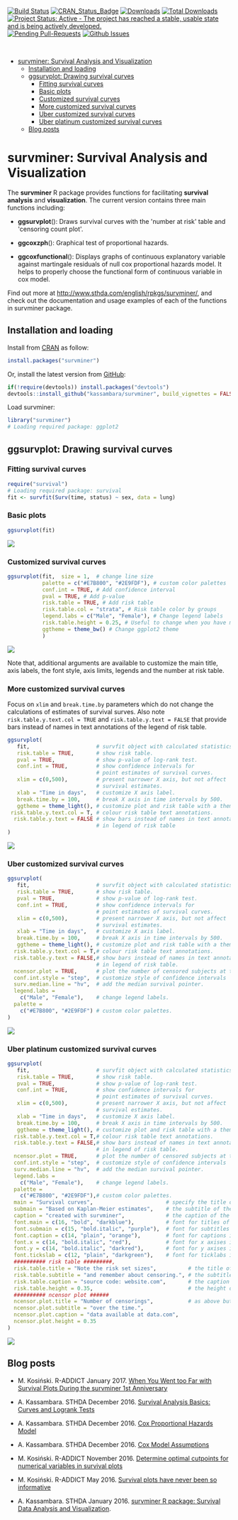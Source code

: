 
[![Build Status](https://api.travis-ci.org/kassambara/survminer.png)](https://travis-ci.org/kassambara/survminer) [![CRAN\_Status\_Badge](http://www.r-pkg.org/badges/version/survminer)](https://cran.r-project.org/package=survminer) [![Downloads](http://cranlogs.r-pkg.org/badges/survminer)](https://cran.r-project.org/package=survminer) [![Total Downloads](http://cranlogs.r-pkg.org/badges/grand-total/survminer?color=orange)](http://cranlogs.r-pkg.org/badges/grand-total/survminer) [![Project Status: Active - The project has reached a stable, usable state and is being actively developed.](http://www.repostatus.org/badges/latest/active.svg)](http://www.repostatus.org/#active) [![Pending Pull-Requests](http://githubbadges.herokuapp.com/kassambara/survminer/pulls.svg?style=flat)](https://github.com/kassambara/survminer/pulls) [![Github Issues](http://githubbadges.herokuapp.com/kassambara/survminer/issues.svg)](https://github.com/kassambara/survminer/issues)

<br/>

-   [survminer: Survival Analysis and Visualization](#survminer-survival-analysis-and-visualization)
    -   [Installation and loading](#installation-and-loading)
    -   [ggsurvplot: Drawing survival curves](#ggsurvplot-drawing-survival-curves)
        -   [Fitting survival curves](#fitting-survival-curves)
        -   [Basic plots](#basic-plots)
        -   [Customized survival curves](#customized-survival-curves)
        -   [More customized survival curves](#more-customized-survival-curves)
        -   [Uber customized survival curves](#uber-customized-survival-curves)
        -   [Uber platinum customized survival curves](#uber-platinum-customized-survival-curves)
    -   [Blog posts](#blog-posts)

survminer: Survival Analysis and Visualization
==============================================

The **survminer** R package provides functions for facilitating **survival analysis** and **visualization**. The current version contains three main functions including:

-   **ggsurvplot**(): Draws survival curves with the 'number at risk' table and 'censoring count plot'.

-   **ggcoxzph**(): Graphical test of proportional hazards.

-   **ggcoxfunctional**(): Displays graphs of continuous explanatory variable against martingale residuals of null cox proportional hazards model. It helps to properly choose the functional form of continuous variable in cox model.

Find out more at <http://www.sthda.com/english/rpkgs/survminer/>, and check out the documentation and usage examples of each of the functions in survminer package.

Installation and loading
------------------------

Install from [CRAN](https://cran.r-project.org/package=survminer) as follow:

``` r
install.packages("survminer")
```

Or, install the latest version from [GitHub](https://github.com/kassambara/survminer):

``` r
if(!require(devtools)) install.packages("devtools")
devtools::install_github("kassambara/survminer", build_vignettes = FALSE)
```

Load survminer:

``` r
library("survminer")
# Loading required package: ggplot2
```

ggsurvplot: Drawing survival curves
-----------------------------------

### Fitting survival curves

``` r
require("survival")
# Loading required package: survival
fit <- survfit(Surv(time, status) ~ sex, data = lung)
```

### Basic plots

``` r
ggsurvplot(fit)
```

![](README-ggplot2-basic-survival-plot-1.png)

### Customized survival curves

``` r
ggsurvplot(fit,  size = 1,  # change line size
           palette = c("#E7B800", "#2E9FDF"), # custom color palettes
           conf.int = TRUE, # Add confidence interval
           pval = TRUE, # Add p-value
           risk.table = TRUE, # Add risk table
           risk.table.col = "strata", # Risk table color by groups
           legend.labs = c("Male", "Female"), # Change legend labels
           risk.table.height = 0.25, # Useful to change when you have multiple groups
           ggtheme = theme_bw() # Change ggplot2 theme
           )
```

![](README-ggplot2-customized-survival-plot-1.png)

Note that, additional arguments are available to customize the main title, axis labels, the font style, axis limits, legends and the number at risk table.

### More customized survival curves

Focus on `xlim` and `break.time.by` parameters which do not change the calculations of estimates of survival surves. Also note `risk.table.y.text.col = TRUE` and `risk.table.y.text = FALSE` that provide bars instead of names in text annotations of the legend of risk table.

``` r
ggsurvplot(
   fit,                     # survfit object with calculated statistics.
   risk.table = TRUE,       # show risk table.
   pval = TRUE,             # show p-value of log-rank test.
   conf.int = TRUE,         # show confidence intervals for 
                            # point estimates of survival curves.
   xlim = c(0,500),         # present narrower X axis, but not affect
                            # survival estimates.
   xlab = "Time in days",   # customize X axis label.
   break.time.by = 100,     # break X axis in time intervals by 500.
   ggtheme = theme_light(), # customize plot and risk table with a theme.
 risk.table.y.text.col = T, # colour risk table text annotations.
  risk.table.y.text = FALSE # show bars instead of names in text annotations
                            # in legend of risk table
)
```

![](README-ggplot2-more-customized-survival-plot-1.png)

### Uber customized survival curves

``` r
ggsurvplot(
   fit,                     # survfit object with calculated statistics.
   risk.table = TRUE,       # show risk table.
   pval = TRUE,             # show p-value of log-rank test.
   conf.int = TRUE,         # show confidence intervals for 
                            # point estimates of survival curves.
   xlim = c(0,500),         # present narrower X axis, but not affect
                            # survival estimates.
   xlab = "Time in days",   # customize X axis label.
   break.time.by = 100,     # break X axis in time intervals by 500.
   ggtheme = theme_light(), # customize plot and risk table with a theme.
  risk.table.y.text.col = T,# colour risk table text annotations.
  risk.table.y.text = FALSE,# show bars instead of names in text annotations
                            # in legend of risk table.
  ncensor.plot = TRUE,      # plot the number of censored subjects at time t
  conf.int.style = "step",  # customize style of confidence intervals
  surv.median.line = "hv",  # add the median survival pointer.
  legend.labs = 
    c("Male", "Female"),    # change legend labels.
  palette = 
    c("#E7B800", "#2E9FDF") # custom color palettes.
)
```

![](README-ggplot2-uber-customized-survival-plot-1.png)

### Uber platinum customized survival curves

``` r
ggsurvplot(
   fit,                     # survfit object with calculated statistics.
   risk.table = TRUE,       # show risk table.
   pval = TRUE,             # show p-value of log-rank test.
   conf.int = TRUE,         # show confidence intervals for 
                            # point estimates of survival curves.
   xlim = c(0,500),         # present narrower X axis, but not affect
                            # survival estimates.
   xlab = "Time in days",   # customize X axis label.
   break.time.by = 100,     # break X axis in time intervals by 500.
   ggtheme = theme_light(), # customize plot and risk table with a theme.
  risk.table.y.text.col = T,# colour risk table text annotations.
  risk.table.y.text = FALSE,# show bars instead of names in text annotations
                            # in legend of risk table.
  ncensor.plot = TRUE,      # plot the number of censored subjects at time t
  conf.int.style = "step",  # customize style of confidence intervals
  surv.median.line = "hv",  # add the median survival pointer.
  legend.labs = 
    c("Male", "Female"),    # change legend labels.
  palette = 
    c("#E7B800", "#2E9FDF"),# custom color palettes.
  main = "Survival curves",                       # specify the title of the plot
  submain = "Based on Kaplan-Meier estimates",    # the subtitle of the plot 
  caption = "created with survminer",             # the caption of the plot
  font.main = c(16, "bold", "darkblue"),          # font for titles of the plot, the table and censor part
  font.submain = c(15, "bold.italic", "purple"),  # font for subtitles in the plot, the table and censor part
  font.caption = c(14, "plain", "orange"),        # font for captions in the plot, the table and censor part
  font.x = c(14, "bold.italic", "red"),           # font for x axises in the plot, the table and censor part
  font.y = c(14, "bold.italic", "darkred"),       # font for y axises in the plot, the table and censor part
  font.tickslab = c(12, "plain", "darkgreen"),    # font for ticklabs in the plot, the table and censor part
  ########## risk table #########,
  risk.table.title = "Note the risk set sizes",          # the title of the risk table
  risk.table.subtitle = "and remember about censoring.", # the subtitle of the risk table
  risk.table.caption = "source code: website.com",       # the caption of the risk table
  risk.table.height = 0.35,                              # the height of the risk table
  ########## ncensor plot ######
  ncensor.plot.title = "Number of censorings",           # as above but for the censoring plot
  ncensor.plot.subtitle = "over the time.",
  ncensor.plot.caption = "data available at data.com",
  ncensor.plot.height = 0.35
)
```

![](README-ggplot2-uber-platinium-customized-survival-plot-1.png)

Blog posts
----------

-   M. Kosiński. R-ADDICT January 2017. [When You Went too Far with Survival Plots During the survminer 1st Anniversary](http://r-addict.com/2017/01/15/Too-Far-With-Survival-Plots.html)

-   A. Kassambara. STHDA December 2016. [Survival Analysis Basics: Curves and Logrank Tests](http://www.sthda.com/english/wiki/survival-analysis-basics)

-   A. Kassambara. STHDA December 2016. [Cox Proportional Hazards Model](http://www.sthda.com/english/wiki/cox-proportional-hazards-model)

-   A. Kassambara. STHDA December 2016. [Cox Model Assumptions](http://www.sthda.com/english/wiki/cox-model-assumptions)

-   M. Kosiński. R-ADDICT November 2016. [Determine optimal cutpoints for numerical variables in survival plots](http://r-addict.com/2016/11/21/Optimal-Cutpoint-maxstat.html)

-   M. Kosiński. R-ADDICT May 2016. [Survival plots have never been so informative](http://r-addict.com/2016/05/23/Informative-Survival-Plots.html)

-   A. Kassambara. STHDA January 2016. [survminer R package: Survival Data Analysis and Visualization](http://www.sthda.com/english/wiki/survminer-r-package-survival-data-analysis-and-visualization).
